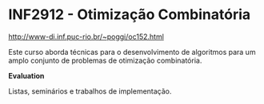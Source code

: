 # INF2912 - Otimização Combinatória

http://www-di.inf.puc-rio.br/~poggi/oc152.html
<br/>

Este curso aborda técnicas para o desenvolvimento de algoritmos para um amplo conjunto de
problemas de otimização combinatória.

**Evaluation**

Listas, seminários e trabalhos de implementação.

